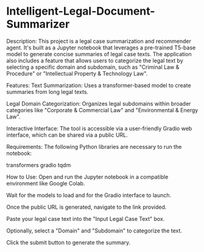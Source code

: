 # Intelligent-Legal-Document-Summarizer

Description:
This project is a legal case summarization and recommender agent. It's built as a Jupyter notebook that leverages a pre-trained T5-base model to generate concise summaries of legal case texts. The application also includes a feature that allows users to categorize the legal text by selecting a specific domain and subdomain, such as "Criminal Law & Procedure" or "Intellectual Property & Technology Law".

Features:
Text Summarization: Uses a transformer-based model to create summaries from long legal texts.

Legal Domain Categorization: Organizes legal subdomains within broader categories like "Corporate & Commercial Law" and "Environmental & Energy Law".

Interactive Interface: The tool is accessible via a user-friendly Gradio web interface, which can be shared via a public URL.

Requirements:
The following Python libraries are necessary to run the notebook:

transformers
gradio
tqdm

How to Use:
Open and run the Jupyter notebook in a compatible environment like Google Colab.

Wait for the models to load and for the Gradio interface to launch.

Once the public URL is generated, navigate to the link provided.

Paste your legal case text into the "Input Legal Case Text" box.

Optionally, select a "Domain" and "Subdomain" to categorize the text.

Click the submit button to generate the summary.
